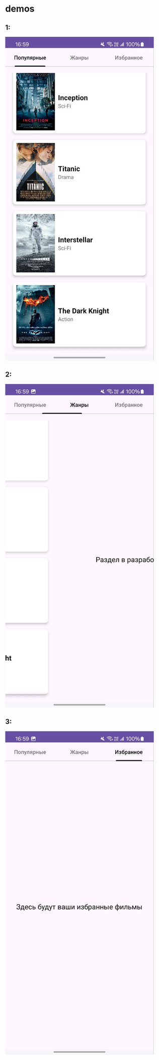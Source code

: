 # demos 

## 1:
![image](./screen1.jpg)

## 2:
![image](./screen2.jpg)

## 3:
![image](./screen3.jpg)

